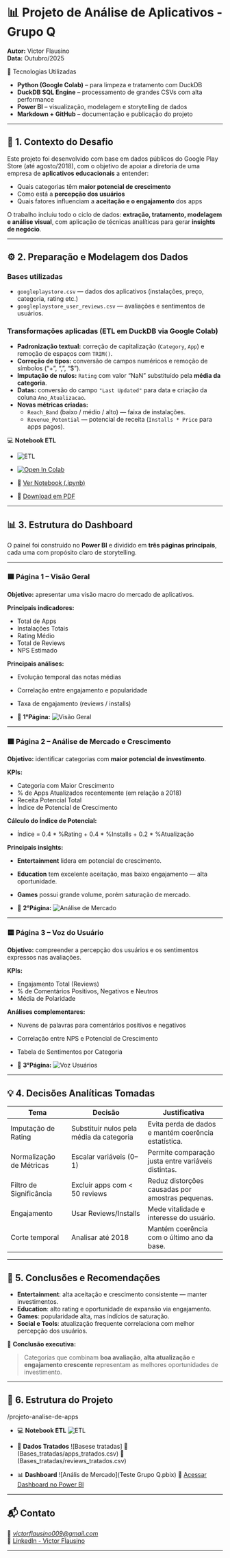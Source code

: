 # 📊 Projeto de Análise de Aplicativos - Grupo Q

**Autor:** Victor Flausino  
**Data:** Outubro/2025  

 🧰  Tecnologias Utilizadas
- **Python (Google Colab)** – para limpeza e tratamento com DuckDB  
- **DuckDB SQL Engine** – processamento de grandes CSVs com alta performance  
- **Power BI** – visualização, modelagem e storytelling de dados  
- **Markdown + GitHub** – documentação e publicação do projeto  

---

## 🧠 1. Contexto do Desafio

Este projeto foi desenvolvido com base em dados públicos do Google Play Store (até agosto/2018), com o objetivo de apoiar a diretoria de uma empresa de **aplicativos educacionais** a entender:

- Quais categorias têm **maior potencial de crescimento**  
- Como está a **percepção dos usuários**  
- Quais fatores influenciam a **aceitação e o engajamento** dos apps  

O trabalho incluiu todo o ciclo de dados: **extração, tratamento, modelagem e análise visual**, com aplicação de técnicas analíticas para gerar **insights de negócio**.

---

## ⚙️ 2. Preparação e Modelagem dos Dados

### Bases utilizadas
- `googleplaystore.csv` — dados dos aplicativos (instalações, preço, categoria, rating etc.)  
- `googleplaystore_user_reviews.csv` — avaliações e sentimentos de usuários.  

### Transformações aplicadas (ETL em DuckDB via Google Colab)
- **Padronização textual:** correção de capitalização (`Category`, `App`) e remoção de espaços com `TRIM()`.  
- **Correção de tipos:** conversão de campos numéricos e remoção de símbolos (“+”, “,”, “$”).  
- **Imputação de nulos:** `Rating` com valor “NaN” substituído pela **média da categoria**.  
- **Datas:** conversão do campo `"Last Updated"` para data e criação da coluna `Ano_Atualizacao`.  
- **Novas métricas criadas:**
  - `Reach_Band` (baixo / médio / alto) — faixa de instalações.  
  - `Revenue_Potential` — potencial de receita (`Installs * Price` para apps pagos).  

 💻 **Notebook ETL**
   - ![ETL](Notebook_google_colab.ipynb)
   -  [![Open In Colab](https://colab.research.google.com/assets/colab-badge.svg)](https://colab.research.google.com/github/victorflausino/projeto-analise-de-apps/blob/main/1_notebook_etl/etl_google_colab.ipynb)

  - 📄 [Ver Notebook (.ipynb)](1_notebook_etl/etl_google_colab.ipynb)
  - 📑 [Download em PDF](1_notebook_etl/Untitled2.ipynb%20-%20Colab.pdf)
---

## 📊 3. Estrutura do Dashboard

O painel foi construído no **Power BI** e dividido em **três páginas principais**, cada uma com propósito claro de storytelling.

---

### 🟦 Página 1 – Visão Geral
**Objetivo:** apresentar uma visão macro do mercado de aplicativos.

**Principais indicadores:**
- Total de Apps  
- Instalações Totais  
- Rating Médio  
- Total de Reviews  
- NPS Estimado  

**Principais análises:**
- Evolução temporal das notas médias  
- Correlação entre engajamento e popularidade  
- Taxa de engajamento (reviews / installs)

- 📸 **1°Página:**
![Visão Geral](Imagens/pagina1.png)

---

### 🟩 Página 2 – Análise de Mercado e Crescimento
**Objetivo:** identificar categorias com **maior potencial de investimento**.

**KPIs:**
- Categoria com Maior Crescimento  
- % de Apps Atualizados recentemente (em relação a 2018)  
- Receita Potencial Total  
- Índice de Potencial de Crescimento  

**Cálculo do Índice de Potencial:**

- Índice = 0.4 * %Rating + 0.4 * %Installs + 0.2 * %Atualização


**Principais insights:**
- **Entertainment** lidera em potencial de crescimento.  
- **Education** tem excelente aceitação, mas baixo engajamento — alta oportunidade.  
- **Games** possui grande volume, porém saturação de mercado.  

- 📸 **2°Página:**
![Análise de Mercado](Imagens/pagina2.png)

---

### 🟨 Página 3 – Voz do Usuário
**Objetivo:** compreender a percepção dos usuários e os sentimentos expressos nas avaliações.

**KPIs:**
- Engajamento Total (Reviews)  
- % de Comentários Positivos, Negativos e Neutros  
- Média de Polaridade  

**Análises complementares:**
- Nuvens de palavras para comentários positivos e negativos  
- Correlação entre NPS e Potencial de Crescimento  
- Tabela de Sentimentos por Categoria  

- 📸 **3°Página:**
![Voz Usuários](Imagens/pagina3.png)

---

## 💡 4. Decisões Analíticas Tomadas

| Tema | Decisão | Justificativa |
|------|----------|----------------|
| Imputação de Rating | Substituir nulos pela média da categoria | Evita perda de dados e mantém coerência estatística. |
| Normalização de Métricas | Escalar variáveis (0–1) | Permite comparação justa entre variáveis distintas. |
| Filtro de Significância | Excluir apps com < 50 reviews | Reduz distorções causadas por amostras pequenas. |
| Engajamento | Usar Reviews/Installs | Mede vitalidade e interesse do usuário. |
| Corte temporal | Analisar até 2018 | Mantém coerência com o último ano da base. |

---

## 🧩 5. Conclusões e Recomendações

- **Entertainment**: alta aceitação e crescimento consistente — manter investimentos.  
- **Education**: alto rating e oportunidade de expansão via engajamento.  
- **Games**: popularidade alta, mas indícios de saturação.  
- **Social e Tools**: atualização frequente correlaciona com melhor percepção dos usuários.  

🎯 **Conclusão executiva:**
> Categorias que combinam **boa avaliação**, **alta atualização** e **engajamento crescente** representam as melhores oportunidades de investimento.

---

## 📁 6. Estrutura do Projeto

/projeto-analise-de-apps

- 💻 **Notebook ETL**
![ETL](Notebook_google_colab.ipynb)

- 🎯 **Dados Tratados**
![Basese tratadas]
📄 (Bases_tratadas/apps_tratados.csv)
📄 (Bases_tratadas/reviews_tratados.csv)

- 📊 **Dashboard**
![Anális de Mercado](Teste Grupo Q.pbix)
🔗 [Acessar Dashboard no Power BI](https://app.powerbi.com/view?r=eyJrIjoiODljODBlYzItZmIzZi00OWI0LWFiMmYtYTM5Mjc4NmM5MDU5IiwidCI6IjZiZjI3ZWMxLTRkOWItNGFlNC1iMGYxLTNhNDU1NmI1YWE0ZCJ9)



---


## 📬 Contato
📧 *victorflausino009@gmail.com*  
🔗 [LinkedIn - Victor Flausino](https://www.linkedin.com/in/victor-flausino-705b151b4/)
 

---
